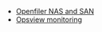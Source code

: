 - [Openfiler NAS and SAN](http://www.openfiler.com/)
- [Opsview monitoring](https://www.opsview.com/)
